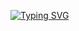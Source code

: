 <!-- ### Hi there 👋 -->

[![Typing SVG](https://readme-typing-svg.herokuapp.com?font=+Roboto&weight=1000&size=40&duration=4000&pause=500&color=01416F&background=FFFFFF00&center=true&multiline=true&repeat=false&random=false&width=846&height=70&lines=Adrian+Fagerland)](https://git.io/typing-svg)

<!--
**adrianfagerland/adrianfagerland** is a ✨ _special_ ✨ repository because its `README.md` (this file) appears on your GitHub profile.

Here are some ideas to get you started:

- 🔭 I’m currently working on ...
- 🌱 I’m currently learning ...
- 👯 I’m looking to collaborate on ...
- 🤔 I’m looking for help with ...
- 💬 Ask me about ...
- 📫 How to reach me: ...
- 😄 Pronouns: ...
- ⚡ Fun fact: ...
-->
